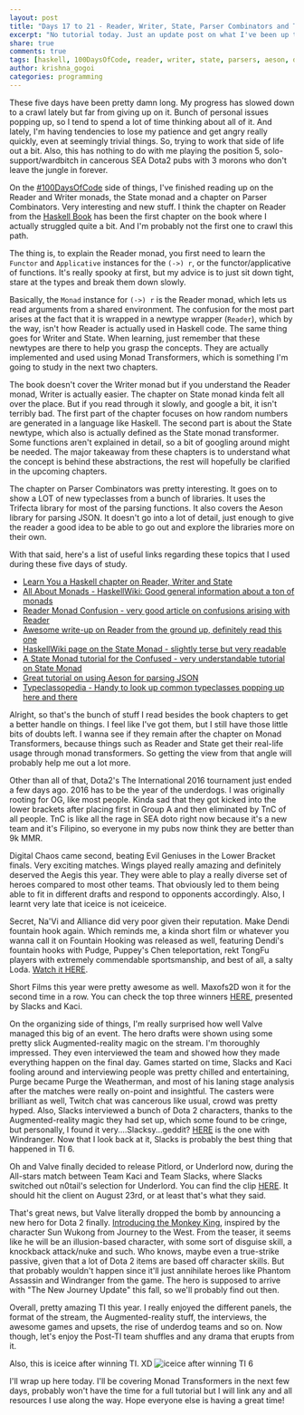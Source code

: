 ```yaml
---
layout: post
title: "Days 17 to 21 - Reader, Writer, State, Parser Combinators and The International 2016"
excerpt: "No tutorial today. Just an update post on what I've been up to, helpful resource links and DOTA2 talks."
share: true
comments: true
tags: [haskell, 100DaysOfCode, reader, writer, state, parsers, aeson, dota]
author: krishna_gogoi
categories: programming
---
```


These five days have been pretty damn long. My progress has slowed down to a crawl lately
but far from giving up on it. Bunch of personal issues popping up, so I tend to spend
a lot of time thinking about all of it. And lately, I'm having tendencies to lose
my patience and get angry really quickly, even at seemingly trivial things. So, trying
to work that side of life out a bit. Also, this has nothing to do with me playing
the position 5, solo-support/wardbitch in cancerous SEA Dota2 pubs with 3 morons who don't leave
the jungle in forever.


On the [#100DaysOfCode](https://twitter.com/hashtag/100DaysOfCode?src=hash) side of things,
I've finished reading up on the Reader and Writer monads, the State monad and a chapter
on Parser Combinators. Very interesting and new stuff. I think the chapter on Reader from
the [Haskell Book](http://haskellbook.com) has been the first chapter on the book where
I actually struggled quite a bit. And I'm probably not the first one to crawl this path.

The thing is, to explain the Reader monad, you first need to learn the ```Functor``` and ```Applicative```
instances for the ```(->) r```, or the functor/applicative of functions. It's really spooky at
first, but my advice is to just sit down tight, stare at the types and break them down slowly.

Basically, the ```Monad``` instance for ```(->) r``` is the Reader monad, which lets us
read arguments from a shared environment. The confusion for the most part arises at
the fact that it is wrapped in a newtype wrapper (```Reader```), which by the way, isn't how Reader is
actually used in Haskell code. The same thing goes for Writer and State. When learning,
just remember that these newtypes are there to help you grasp the concepts. They are
actually implemented and used using Monad Transformers, which is something I'm going to study
in the next two chapters.

The book doesn't cover the Writer monad but if you understand the Reader monad, Writer is
actually easier. The chapter on State monad kinda felt all over the place. But if you read
through it slowly, and google a bit, it isn't terribly bad. The first part of the chapter
focuses on how random numbers are generated in a language like Haskell. The second part is
about the State newtype, which also is actually defined as the State monad transformer. Some
functions aren't explained in detail, so a bit of googling around might be needed. The major takeaway
from these chapters is to understand what the concept is behind these abstractions, the rest
will hopefully be clarified in the upcoming chapters.

The chapter on Parser Combinators was pretty interesting. It goes on to show a LOT of new
typeclasses from a bunch of libraries. It uses the Trifecta library for most of the parsing
functions. It also covers the Aeson library for parsing JSON. It doesn't go into a lot of detail,
just enough to give the reader a good idea to be able to go out and explore the libraries
more on their own.

With that said, here's a list of useful links regarding these topics that I used during these
five days of study.

* [Learn You a Haskell chapter on Reader, Writer and State](http://learnyouahaskell.com/for-a-few-monads-more)
* [All About Monads - HaskellWiki: Good general information about a ton of monads](https://wiki.haskell.org/All_About_Monads)
* [Reader Monad Confusion - very good article on confusions arising with Reader](http://www.maztravel.com/haskell/readerMonad.html)
* [Awesome write-up on Reader from the ground up, definitely read this one](http://www.mjoldfield.com/atelier/2014/08/monads-reader.html)
* [HaskellWiki page on the State Monad - slightly terse but very readable](https://wiki.haskell.org/State_Monad)
* [A State Monad tutorial for the Confused - very understandable tutorial on State Monad](http://brandon.si/code/the-state-monad-a-tutorial-for-the-confused/)
* [Great tutorial on using Aeson for parsing JSON](https://artyom.me/aeson)
* [Typeclassopedia - Handy to look up common typeclasses popping up here and there](https://wiki.haskell.org/Typeclassopedia)


Alright, so that's the bunch of stuff I read besides the book chapters to get a better handle
on things. I feel like I've got them, but I still have those little bits of doubts left. I
wanna see if they remain after the chapter on Monad Transformers, because things such as
Reader and State get their real-life usage through monad transformers. So getting the view
from that angle will probably help me out a lot more.



Other than all of that, Dota2's The International 2016 tournament just ended a few days ago. 2016 has to
be the year of the underdogs. I was originally rooting for OG, like most people. Kinda sad that
they got kicked into the lower brackets after placing first in Group A and then eliminated
by TnC of all people. TnC is like all the rage in SEA doto right now because it's a new team
and it's Filipino, so everyone in my pubs now think they are better than 9k MMR.

Digital Chaos came second, beating Evil Geniuses in the Lower Bracket finals. Very exciting matches.
Wings played really amazing and definitely deserved the Aegis this year. They were able
to play a really diverse set of heroes compared to most other teams. That obviously led to
them being able to fit in different drafts and respond to opponents accordingly. Also, I learnt
very late that iceice is not iceiceice.

Secret, Na'Vi and Alliance did very poor given their reputation. Make Dendi fountain hook again.
Which reminds me, a kinda short film or whatever you wanna call it on Fountain Hooking was released
as well, featuring Dendi's fountain hooks with Pudge, Puppey's Chen teleportation, rekt TongFu
players with extremely commendable sportsmanship, and best of all, a salty Loda.
[Watch it HERE](https://www.youtube.com/watch?v=d6H-HEpnlk8).

Short Films this year were pretty awesome as well. Maxofs2D won it for the second time in a row.
You can check the top three winners [HERE](https://www.youtube.com/watch?v=IH9UyKEumK0), presented by Slacks and Kaci.

On the organizing side of things, I'm really surprised how well Valve managed this big of an event.
The hero drafts were shown using some pretty slick Augmented-reality magic on the stream. I'm thoroughly
impressed. They even interviewed the team and showed how they made everything happen on the final day.
Games started on time, Slacks and Kaci fooling around and interviewing people was pretty chilled and
entertaining, Purge became Purge the Weatherman, and most of his laning stage analysis after the matches
were really on-point and insightful. The casters were brilliant as well, Twitch chat was cancerous like
usual, crowd was pretty hyped. Also, Slacks interviewed a bunch of Dota 2 characters, thanks to
the Augmented-reality magic they had set up, which some found to be cringe, but personally,
I found it very....Slacksy...geddit? [HERE](https://www.youtube.com/watch?v=deL9Ng-UlQo) is the one with Windranger.
Now that I look back at it, Slacks is probably the best thing that happened in TI 6.

Oh and Valve finally decided to release Pitlord, or Underlord now, during the All-stars match
between Team Kaci and Team Slacks, where Slacks switched out n0tail's selection for Underlord.
You can find the clip [HERE](https://clips.twitch.tv/dota2ti/ImpossibleGullWTRuck).
It should hit the client on August 23rd, or at least that's what they said.

That's great news, but Valve literally dropped the bomb by announcing a new hero for Dota 2 finally.
[Introducing the Monkey King](https://www.youtube.com/watch?v=guGFT27SavM), inspired by the character
Sun Wukong from Journey to the West. From the teaser, it seems like he will be an illusion-based character,
with some sort of disguise skill, a knockback attack/nuke and such. Who knows, maybe even a true-strike
passive, given that a lot of Dota 2 items are based off character skills. But that probably wouldn't
happen since it'll just annihilate heroes like Phantom Assassin and Windranger from the game. The hero
is supposed to arrive with "The New Journey Update" this fall, so we'll probably find out then.

Overall, pretty amazing TI this year. I really enjoyed the different panels, the format of the stream,
the Augmented-reality stuff, the interviews, the awesome games and upsets, the rise of underdog teams
and so on. Now though, let's enjoy the Post-TI team shuffles and any drama that erupts from it.

Also, this is iceice after winning TI. XD
![iceice after winning TI 6](http://i.imgur.com/IVlOemo.png)

I'll wrap up here today. I'll be covering Monad Transformers in the next few days, probably
won't have the time for a full tutorial but I will link any and all resources I use along the
way. Hope everyone else is having a great time!
